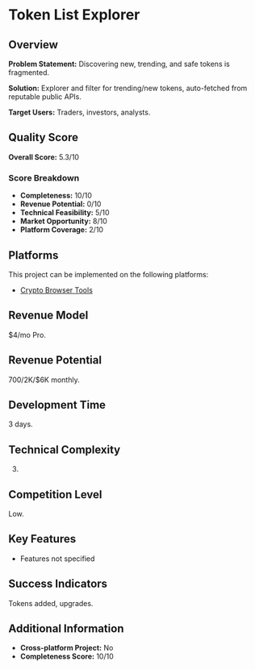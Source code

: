 # Token List Explorer

## Overview
**Problem Statement:** Discovering new, trending, and safe tokens is fragmented.

**Solution:** Explorer and filter for trending/new tokens, auto-fetched from reputable public APIs.

**Target Users:** Traders, investors, analysts.

## Quality Score
**Overall Score:** 5.3/10

### Score Breakdown
- **Completeness:** 10/10
- **Revenue Potential:** 0/10
- **Technical Feasibility:** 5/10
- **Market Opportunity:** 8/10
- **Platform Coverage:** 2/10

## Platforms
This project can be implemented on the following platforms:
- [Crypto Browser Tools](./platforms/crypto-browser-tools/)

## Revenue Model
$4/mo Pro.

## Revenue Potential
$700/$2K/$6K monthly.

## Development Time
3 days.

## Technical Complexity
3.

## Competition Level
Low.

## Key Features
- Features not specified

## Success Indicators
Tokens added, upgrades.

## Additional Information
- **Cross-platform Project:** No
- **Completeness Score:** 10/10
